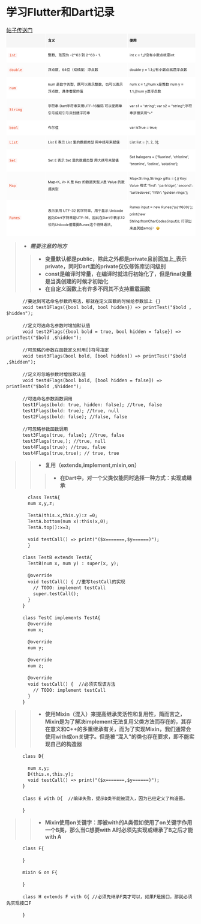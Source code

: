 # 学习Flutter和Dart记录
[帖子传送门](https://juejin.cn/post/6844903972625448973)  
![image](https://github.com/SilenceWeak/mylinux/blob/master/pictures/DartDataType.png)

> * ***需要注意的地方***
>>  * **变量默认都是public，除此之外都是private且前面加上_表示private，同时Dart里的private仅仅修饰库访问级别**
>>  * **const是编译时常量，在编译时就进行初始化了，但是final变量是当类创建的时候才初始化**
>>  * **在自定义函数上有许多不同其不支持重载函数**
```
      //要达到可选命名参数的用法，那就在定义函数的时候给参数加上 {}
      void test1Flags({bool bold, bool hidden}) => printTest("$bold , $hidden");

      //定义可选命名参数时增加默认值
      void test2Flags({bool bold = true, bool hidden = false}) => printTest("$bold ,$hidden");

      //可忽略的参数在函数定义时用[]符号指定
      void test3Flags(bool bold, [bool hidden]) => printTest("$bold ,$hidden");

      //定义可忽略参数时增加默认值
      void test4Flags(bool bold, [bool hidden = false]) => printTest("$bold ,$hidden");

      //可选命名参数函数调用
      test1Flags(bold: true, hidden: false); //true, false
      test1Flags(bold: true); //true, null
      test2Flags(bold: false); //false, false

      //可忽略参数函数调用
      test3Flags(true, false); //true, false
      test3Flags(true,); //true, null
      test4Flags(true); //true, false
      test4Flags(true,true); // true, true
```
  >> * **复用（extends,implement,mixin,on）**
  >>> * **在Dart中，对一个父类仅能同时选择一种方式：实现或继承**
```
        class TestA{
        num x,y,z;

        TestA(this.x,this.y):z =0;
        TestA.bottom(num x):this(x,0);
        TestA.top():x=3;

        void testCall() => print("($x=======,$y======)");
        }

      class TestB extends TestA{
        TestB(num x, num y) : super(x, y);

        @override
        void testCall() { //重写testCall的实现
          // TODO: implement testCall
          super.testCall();
        }
      }

      class TestC implements TestA{
        @override
        num x;

        @override
        num y;

        @override
        num z;

        @override
        void testCall() {  //必须实现该方法
          // TODO: implement testCall
        }
      }
```
>> * **使用Mixin（混入）来提高继承灵活性和复用性，简而言之，Mixin是为了解决implement无法复用父类方法而存在的，其存在意义和C++的多重继承有关，而为了实现Mixin，我们通常会使用with或on关键字。但是被“混入”的类也存在要求，即不能实现自己的构造器**
```
      class D{

        num x,y;
        D(this.x,this.y);
        void testCall() => print("($x=======,$y======)");
      }

      class E with D{  //编译失败，提示D类不能被混入，因为已经定义了构造器。

      }
```
>> * **Mixin使用on关键字：即被with的A类假如使用了on关键字作用一个B类，那么当C想要with A时必须先实现或继承了B之后才能with A**
```
      class F{

      }

      mixin G on F{

      }

      class H extends F with G{ //必须先继承F类才可以，如果F是接口，那就必须先实现接口F

      }
```
